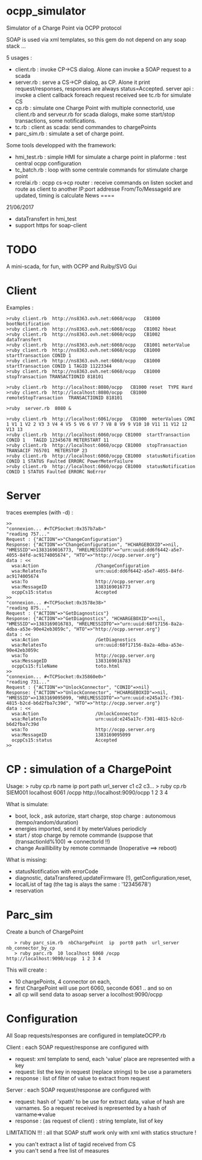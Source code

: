 ocpp_simulator
==============

Simulator of a Charge Point via OCPP protocol

SOAP is used via xml templates, so this gem do not depend on any soap stack ...

5 usages :
* client.rb : invoke CP->CS dialog. Alone can invoke a SOAP request to a scada
* server.rb : serve a CS->CP dialog, as CP. Alone it print request/responses,  responses are always status=Accepted. 
              server api : invoke a client callback foreach request received
              see tc.rb for simulate CS
* cp.rb : simulate one Charge Point with multiple connectorId, use client.rb and serveur.rb for 
  scada dialogs, make some start/stop transactions, some notifications.
* tc.rb : client as scada: send commandes to chargePoints
* parc_sim.rb : simulate a set of charge point.

Some tools developped with the framework:
* hmi_test.rb : simple HMI for simulate a charge point in plaforme : test central ocpp configuration
* tc_batch.rb : loop with some centrale commands for stimulate charge point
* rcrelai.rb  : ocpp cs->cp router : receive commands on listen socket and route as client to another IP:port addresse
                From/To/MessageId are updated, timing is calculate
News
====

21/06/2017
* dataTransfert in hmi_test
* support https for soap-client

TODO
=====
A mini-scada, for fun, with OCPP and Ruiby/SVG Gui                

Client
======

Examples :

    >ruby client.rb  http://ns8363.ovh.net:6060/ocpp   CB1000 bootNotification
    >ruby client.rb  http://ns8363.ovh.net:6060/ocpp   CB1002 hbeat
    >ruby client.rb  http://ns8363.ovh.net:6060/ocpp   CB1002 dataTransfert
    >ruby client.rb  http://ns8363.ovh.net:6060/ocpp   CB1001 meterValue
    >ruby client.rb  http://ns8363.ovh.net:6060/ocpp   CB1000 startTransaction CONID 1
    >ruby client.rb  http://ns8363.ovh.net:6060/ocpp   CB1000 startTransaction CONID 1 TAGID 11223344
    >ruby client.rb  http://ns8363.ovh.net:6060/ocpp   CB1000 stopTransaction TRANSACTIONID 818101 

    >ruby client.rb  http://localhost:8080/ocpp   CB1000 reset  TYPE Hard 
    >ruby client.rb  http://localhost:8080/ocpp   CB1000 remoteStopTransaction  TRANSACTIONID 818101 

    >ruby  server.rb  8080 &

    >ruby client.rb  http://localhost:6061/ocpp   CB1000  meterValues CONI 1 V1 1 V2 2 V3 3 V4 4 V5 5 V6 6 V7 7 V8 8 V9 9 V10 10 V11 11 V12 12 V13 13 
    >ruby client.rb  http://localhost:6060/ocpp CB1000  startTransaction  CONID 1   TAGID 12345678 METERSTART 11 
    >ruby client.rb  http://localhost:6060/ocpp CB1000  stopTransaction TRANSACIF 765701  METERSTOP 23 
    >ruby client.rb  http://localhost:6060/ocpp CB1000  statusNotification CONID 1 STATUS Faulted ERRORC PowerMeterFailure 
    >ruby client.rb  http://localhost:6060/ocpp CB1000  statusNotification CONID 1 STATUS Faulted ERRORC NoError 

Server
=====

traces exemples (with -d) :
```
>>
"connexion... #<TCPSocket:0x357b7a8>"
"reading 757..."
Request : {"ACTION"=>"ChangeConfiguration"}
Response: {"ACTION"=>"ChangeConfiguration", "HCHARGEBOXID"=>nil, "HMESSID"=>1383169016773, "HRELMESSIDTO"=>"urn:uuid:dd6f6442-a5e7-4055-84fd-ac9174005674", "HTO"=>"http://ocpp.server.org"}
data : <<
  wsa:Action                     /ChangeConfiguration
  wsa:RelatesTo                  urn:uuid:dd6f6442-a5e7-4055-84fd-ac9174005674
  wsa:To                         http://ocpp.server.org
  wsa:MessageID                  1383169016773
  ocppCs15:status                Accepted
>>
"connexion... #<TCPSocket:0x3578e38>"
"reading 875..."
Request : {"ACTION"=>"GetDiagnostics"}
Response: {"ACTION"=>"GetDiagnostics", "HCHARGEBOXID"=>nil, "HMESSID"=>1383169016783, "HRELMESSIDTO"=>"urn:uuid:68f17156-8a2a-4dba-a53e-90e42eb3059c", "HTO"=>"http://ocpp.server.org"}
data : <<
  wsa:Action                     /GetDiagnostics
  wsa:RelatesTo                  urn:uuid:68f17156-8a2a-4dba-a53e-90e42eb3059c
  wsa:To                         http://ocpp.server.org
  wsa:MessageID                  1383169016783
  ocppCs15:fileName              toto.html
>>
"connexion... #<TCPSocket:0x35860e0>"
"reading 731..."
Request : {"ACTION"=>"UnlockConnector", "CONID"=>nil}
Response: {"ACTION"=>"UnlockConnector", "HCHARGEBOXID"=>nil, "HMESSID"=>1383169095099, "HRELMESSIDTO"=>"urn:uuid:e245a17c-f301-4815-b2cd-b6d2fba7c39d", "HTO"=>"http://ocpp.server.org"}
data : <<
  wsa:Action                     /UnlockConnector
  wsa:RelatesTo                  urn:uuid:e245a17c-f301-4815-b2cd-b6d2fba7c39d
  wsa:To                         http://ocpp.server.org
  wsa:MessageID                  1383169095099
  ocppCs15:status                Accepted
>>
```


CP : simulation of a ChargePoint
=============================== 
Usage: 
    > ruby cp.rb  name    ip        port path    url_server                  c1 c2 c3...
    > ruby cp.rb  SIEM001 localhost 6061 /ocpp   http://localhost:9090/ocpp  1 2 3 4

What is simulate:
* boot, lock , ask autorize, start charge, stop charge : autonomous (tempo/random/duration)
* energies imported, send it by meterValues periodicly
* start / stop charge by remote commande (suppose that (transactionId%100) => connectorId !!)
* change Availlibility by remote commande (Inoperative ==> reboot)

What is missing:
* statusNotification with errorCode
* diagnostic, dataTransfered,updateFirmware (!), getConfiguration,reset, 
* localList of tag (the tag is alays the same : '12345678')
* reservation


Parc_sim
========
Create a bunch of ChargePoint

       > ruby parc_sim.rb  nbChargePoint  ip  port0 path  url_server  nb_connector_by_cp
       > ruby parc.rb  10 localhost 6060 /ocpp   http://localhost:9090/ocpp  1 2 3 4

This will create :
* 10 chargePoints, 4 connector on each, 
* first ChargePoint will use port 6060, seconde 6061 .. and so on
* all cp will send data to asoap server a locolhost:9090/ocpp

Configuration
=============

All Soap requests/responses are configured in templateOCPP.rb

Client : each SOAP request/response are configured with
* request: xml template to send, each 'value' place are represented  with a key
* request: list the  key in request (replace strings) to be use a parameters
* response : list of filter of value to extract from request

Server : each SOAP request/response are configured with
* request: hash of  'xpath' to be use for extract data, value of hash are varnames. So a request
  received is represented by a hash of varname=>value 
* response : (as request of client) : string template, list of key

LIMITATION !!! : all that SOAP stuff work only with xml with statics structure !
* you can't extract a list of tagid received from CS
* you can't send a free list of measures

